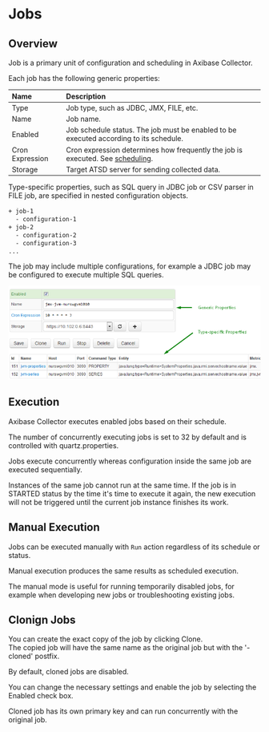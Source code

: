 # Jobs

## Overview

Job is a primary unit of configuration and scheduling in Axibase Collector. 

Each job has the following generic properties: 

| **Name** | **Description** |
|:--- |:---|
| Type | Job type, such as JDBC, JMX, FILE, etc.|
| Name | Job name. |
| Enabled | Job schedule status. The job must be enabled to be executed according to its schedule. |
| Cron Expression | Cron expression determines how frequently the job is executed. See [scheduling](https://github.com/atsd-collector-docs/scheduling.md).
| Storage | Target ATSD server for sending collected data. |

Type-specific properties, such as SQL query in JDBC job or CSV parser in FILE job, are specified in nested configuration objects.

```
+ job-1
  - configuration-1
+ job-2
  - configuration-2
  - configuration-3
...
```

The job may include multiple configurations, for example a JDBC job may be configured to execute multiple SQL queries.

![](job-properties.png)

## Execution

Axibase Collector executes enabled jobs based on their schedule.

The number of concurrently executing jobs is set to 32 by default and is controlled with quartz.properties.

Jobs execute concurrently whereas configuration inside the same job are executed sequentially.

Instances of the same job cannot run at the same time. If the job is in STARTED status by the time it's time to execute it again, the new execution will not be triggered until the current job instance finishes its work.  

## Manual Execution

Jobs can be executed manually with `Run` action regardless of its schedule or status. 

Manual execution produces the same results as scheduled execution.

The manual mode is useful for running temporarily disabled jobs, for example when developing new jobs or troubleshooting existing jobs.

## Clonign Jobs

You can create the exact copy of the job by clicking Clone. <br>
The copied job will have the same name as the original job but with the '-cloned' postfix. 

By default, cloned jobs are disabled. 

You can change the necessary settings and enable the job by selecting the Enabled check box. 

Cloned job has its own primary key and can run concurrently with the original job.
